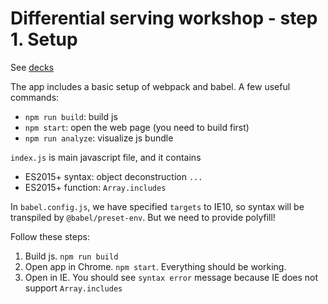 # Differential serving workshop - step 1. Setup

See [decks](https://slides.com/dongchen-1/differential-serving)

The app includes a basic setup of webpack and babel. A few useful commands:

- `npm run build`: build js 
- `npm start`: open the web page (you need to build first)
- `npm run analyze`: visualize js bundle

`index.js` is main javascript file, and it contains 
- ES2015+ syntax: object deconstruction `...`
- ES2015+ function: `Array.includes`

In `babel.config.js`, we have specified `targets` to IE10, so syntax will be transpiled by `@babel/preset-env`. But we need to provide polyfill!

Follow these steps:
1. Build js. `npm run build`
2. Open app in Chrome. `npm start`. Everything should be working.
3. Open in IE. You should see `syntax error` message because IE does not support `Array.includes`
